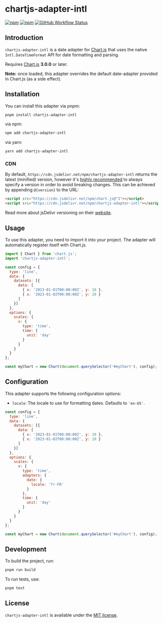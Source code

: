 # chartjs-adapter-intl

[![npm](https://img.shields.io/npm/v/chartjs-adapter-intl.svg?style=flat-square)](https://www.npmjs.com/package/chartjs-adapter-intl)
[![npm](https://img.shields.io/npm/dm/chartjs-adapter-intl.svg?style=flat-square)](https://www.npmjs.com/package/chartjs-adapter-intl)
[![GitHub Workflow Status](https://img.shields.io/github/actions/workflow/status/dankerow/chartjs-adapter-intl/test.yml?branch=master&style=flat-square)](https://github.com/dankerow/chartjs-adapter-intl/actions/workflows/test.yml)

## Introduction

`chartjs-adapter-intl` is a date adapter for [Chart.js](https://www.chartjs.org/) that uses the native `Intl.DateTimeFormat` API for date formatting and parsing.

Requires [Chart.js](https://github.com/chartjs/Chart.js/releases) **3.0.0** or later.

**Note:** once loaded, this adapter overrides the default date-adapter provided in Chart.js (as a side effect).

## Installation

You can install this adapter via pnpm:

```sh
pnpm install chartjs-adapter-intl
```

via npm:

```sh
npm add chartjs-adapter-intl
```

via yarn:

```sh
yarn add chartjs-adapter-intl
```

### CDN

By default, `https://cdn.jsdelivr.net/npm/chartjs-adapter-intl` returns the latest (minified) version, however it's [highly recommended](https://www.jsdelivr.com/features) to always specify a version in order to avoid breaking changes. This can be achieved by appending `@{version}` to the URL:

```html
<script src="https://cdn.jsdelivr.net/npm/chart.js@^3"></script>
<script src="https://cdn.jsdelivr.net/npm/chartjs-adapter-intl"></script>
```

Read more about jsDelivr versioning on their [website](http://www.jsdelivr.com/).

## Usage

To use this adapter, you need to import it into your project. The adapter will automatically register itself with Chart.js.

```javascript
import { Chart } from 'chart.js';
import 'chartjs-adapter-intl';

const config = {
  type: 'line',
  data: {
    datasets: [{
      data: [
        { x: '2023-01-01T00:00:00Z', y: 10 },
        { x: '2023-01-02T00:00:00Z', y: 20 }
      ]
    }]
  },
  options: {
    scales: {
      x: {
        type: 'time',
        time: {
          unit: 'day'
        }
      }
    }
  }
};

const myChart = new Chart(document.querySelector('#myChart'), config);
```

## Configuration

This adapter supports the following configuration options:

- `locale`: The locale to use for formatting dates. Defaults to `'en-US'`.

```javascript
const config = {
  type: 'line',
  data: {
    datasets: [{
      data: [
        { x: '2023-01-01T00:00:00Z', y: 10 },
        { x: '2023-01-02T00:00:00Z', y: 20 }
      ]
    }]
  },
  options: {
    scales: {
      x: {
        type: 'time',
        adapters: {
          date: {
            locale: 'fr-FR'
          }
        },
        time: {
          unit: 'day'
        }
      }
    }
  }
};

const myChart = new Chart(document.querySelector('#myChart'), config);
```

## Development

To build the project, run:

```sh
pnpm run build
```

To run tests, use:

```sh
pnpm test
```

## License

`chartjs-adapter-intl` is available under the [MIT license](https://opensource.org/licenses/MIT).
